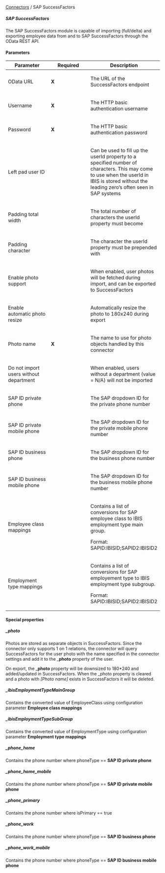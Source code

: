 <a href="javascript:void(0)" class="help-trigger"
data-helpkey="SysPage_Connector">Connectors</a> / SAP SuccessFactors

##### SAP SuccessFactors

The SAP SuccessFactors module is capable of importing (full/delta) and
exporting employee data from and to SAP SuccessFactors through the OData
REST API.

#### Parameters

<table class="table table-bordered">
<colgroup>
<col style="width: 33%" />
<col style="width: 33%" />
<col style="width: 33%" />
</colgroup>
<thead class="thead-light">
<tr class="header">
<th>Parameter</th>
<th class="text-center">Required</th>
<th>Description</th>
</tr>
</thead>
<tbody>
<tr class="odd">
<td><p>OData URL</p></td>
<td><p><strong>X</strong></p></td>
<td><p>The URL of the SuccessFactors endpoint</p></td>
</tr>
<tr class="even">
<td><p>Username</p></td>
<td><p><strong>X</strong></p></td>
<td><p>The HTTP basic authentication username</p></td>
</tr>
<tr class="odd">
<td><p>Password</p></td>
<td><p><strong>X</strong></p></td>
<td><p>The HTTP basic authentication password</p></td>
</tr>
<tr class="even">
<td><p>Left pad user ID</p></td>
<td><p><strong> </strong></p></td>
<td><p>Can be used to fill up the userId property to a specified number
of characters. This may come to use when the userId in IBIS is stored
without the leading zero’s often seen in SAP systems</p></td>
</tr>
<tr class="odd">
<td><p>Padding total width</p></td>
<td><p><strong> </strong></p></td>
<td><p>The total number of characters the userId property must
become</p></td>
</tr>
<tr class="even">
<td><p>Padding character</p></td>
<td><p><strong> </strong></p></td>
<td><p>The character the userId property must be prepended with</p></td>
</tr>
<tr class="odd">
<td><p>Enable photo support</p></td>
<td></td>
<td><p>When enabled, user photos will be fetched during import, and can
be exported to SuccessFactors</p></td>
</tr>
<tr class="even">
<td><p>Enable automatic photo resize</p></td>
<td></td>
<td><p>Automatically resize the photo to 180x240 during export</p></td>
</tr>
<tr class="odd">
<td><p>Photo name</p></td>
<td><p><strong>X</strong></p></td>
<td><p>The name to use for photo objects handled by this
connector</p></td>
</tr>
<tr class="even">
<td><p>Do not import users without department</p></td>
<td></td>
<td><p>When enabled, users without a department (value = N/A) will not
be imported</p></td>
</tr>
<tr class="odd">
<td><p>SAP ID private phone</p></td>
<td></td>
<td><p>The SAP dropdown ID for the private phone number</p></td>
</tr>
<tr class="even">
<td><p>SAP ID private mobile phone</p></td>
<td></td>
<td><p>The SAP dropdown ID for the private mobile phone number</p></td>
</tr>
<tr class="odd">
<td><p>SAP ID business phone</p></td>
<td></td>
<td><p>The SAP dropdown ID for the business phone number</p></td>
</tr>
<tr class="even">
<td><p>SAP ID business mobile phone</p></td>
<td></td>
<td><p>The SAP dropdown ID for the business mobile phone number</p></td>
</tr>
<tr class="odd">
<td><p>Employee class mappings</p></td>
<td></td>
<td><p>Contains a list of conversions for SAP employee class to IBIS
employment type main group.</p>
<p>Format: SAPID:IBISID;SAPID2:IBISID2</p></td>
</tr>
<tr class="even">
<td><p>Employment type mappings</p></td>
<td></td>
<td><p>Contains a list of conversions for SAP employement type to IBIS
employment type subgroup.</p>
<p>Format: SAPID:IBISID;SAPID2:IBISID2</p></td>
</tr>
</tbody>
</table>

#### Special properties

##### \_photo

Photos are stored as separate objects in SuccessFactors. Since the
connector only supports 1 on 1 relations, the connector will query
SuccessFactors for the user photo with the name specified in the
connector settings and add it to the \_**photo** property of the user.

On export, the \_**photo** property will be downsized to 180\*240 and
added/updated in SuccessFactors. When the \_photo property is cleared
and a photo with *\[Photo name\]* exists in SuccessFactors it will be
deleted.

##### \_ibisEmploymentTypeMainGroup

Contains the converted value of EmployeeClass using configuration
parameter **Employee class mappings**

##### \_ibisEmploymentTypeSubGroup

Contains the converted value of EmploymentType using configuration
parameter **Employment type mappings**

##### \_phone\_home

Contains the phone number where phoneType == **SAP ID private phone**

##### \_phone\_home\_mobile

Contains the phone number where phoneType == **SAP ID private mobile
phone**

##### \_phone\_primary

Contains the phone number where isPrimary == true

##### \_phone\_work

Contains the phone number where phoneType == **SAP ID business phone**

##### \_phone\_work\_mobile

Contains the phone number where phoneType == **SAP ID business mobile
phone**
